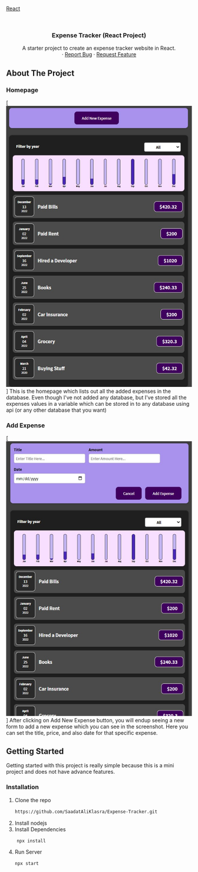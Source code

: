 <div id="top"></div>

[React][react-sheild]

<!-- PROJECT LOGO -->
<br />
<div align="center">

  <h3 align="center">Expense Tracker (React Project)</h3>

  <p align="center">
    A starter project to create an expense tracker website in React. 
    <br />
    ·
    <a href="https://github.com/SaadatAliKlasra/Expense-Tracker/issues">Report Bug</a>
    ·
    <a href="https://github.com/SaadatAliKlasra/Expense-Tracker/issues">Request Feature</a>
  </p>
</div>

<!-- ABOUT THE PROJECT -->

## About The Project
### Homepage
[![Expense Tracker Homepage Screenshot][homepage-screenshot]]
This is the homepage which lists out all the added expenses in the database. Even though I've not added any database, but I've stored all the expenses values in a variable which can be stored in to any database using api (or any other database that you want)

### Add Expense
[![Expense Tracker Add Expense Screenshot][add-expense-screenshot]]
After clicking on Add New Expense button, you will endup seeing a new form to add a new expense which you can see in the screenshot. Here you can set the title, price, and also date for that specific expense.

## Getting Started

Getting started with this project is really simple because this is a mini project and does not have advance features.

### Installation

1. Clone the repo
   ```sh
   https://github.com/SaadatAliKlasra/Expense-Tracker.git
   ```
2. Install nodejs
3. Install Dependencies

```sh
    npx install
```

4. Run Server
   ```sh
   npx start
   ```


[react-sheild]: https://img.shields.io/badge/-react-black.svg?style=for-the-badge&logo=react&colorB=555

[homepage-screenshot]: images/homepage.jpg
[add-expense-screenshot]: images/add-expense.jpg

